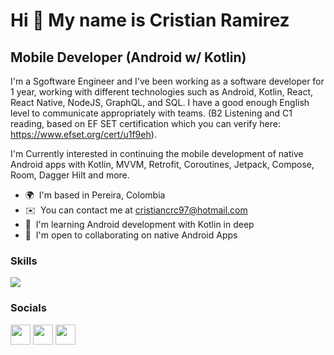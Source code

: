 Hi 👋 My name is Cristian Ramirez
=================================

Mobile Developer (Android w/ Kotlin)
---------------------------------------------------

I'm a Sgoftware Engineer and I've been working as a software developer for 1 year, working with different technologies such as Android, Kotlin, React, React Native, NodeJS, GraphQL, and SQL. I have a good enough English level to communicate appropriately with teams. (B2 Listening and C1 reading, based on EF SET certification which you can verify here: https://www.efset.org/cert/u1f9eh).  
  
I'm Currently interested in continuing the mobile development of native Android apps with Kotlin, MVVM, Retrofit, Coroutines, Jetpack, Compose, Room, Dagger Hilt and more.  

*   🌍  I'm based in Pereira, Colombia
*   ✉️  You can contact me at [cristiancrc97@hotmail.com](mailto:cristiancrc97@hotmail.com)
*   🧠  I'm learning Android development with Kotlin in deep
*   🤝  I'm open to collaborating on native Android Apps
### Skills
<p align="left">
  <a href="https://skillicons.dev">
    <img src="https://skillicons.dev/icons?i=androidstudio,kotlin,java,react,git,github" />
  </a>
</p>
                                
### Socials
<p align="left"> 
  <a href="https://www.github.com/CristianRamirezC" target="_blank" rel="noreferrer"><img src="https://raw.githubusercontent.com/danielcranney/readme-generator/main/public/icons/socials/github.svg" width="32" height="32" /></a> 
  <a href="http://www.instagram.com/cristiancrc97" target="_blank" rel="noreferrer"><img src="https://raw.githubusercontent.com/danielcranney/readme-generator/main/public/icons/socials/instagram.svg" width="32" height="32" /></a> 
  <a href="https://www.linkedin.com/in/cristiancamiloramirezcastellanos" target="_blank" rel="noreferrer"><img src="https://raw.githubusercontent.com/danielcranney/readme-generator/main/public/icons/socials/linkedin.svg" width="32" height="32" />
  </a>
</p>
